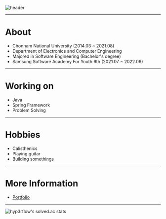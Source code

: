 ![header](https://capsule-render.vercel.app/api?type=waving&color=auto&height=300&section=header&text=SANGWOO%20PARK&fontSize=60&fontAlign=70&fontAlignY=80)

---

# About

- Chonnam National University (2014.03 ~ 2021.08)
- Department of Electronics and Computer Engineering
- Majored in Software Engineering (Bachelor's degree)
- Samsung Software Academy For Youth 6th (2021.07 ~ 2022.06)

---

# Working on

- Java
- Spring Framework
- Problem Solving

---

# Hobbies

- Calisthenics
- Playing guitar
- Building somethings

---

# More Information

- [Portfolio](portfolio.pdf)

---

![hyp3rflow's solved.ac stats](https://github-readme-solvedac.hyp3rflow.vercel.app/api/?handle=sangwoo420)
